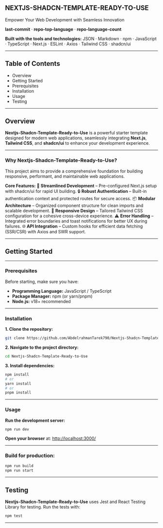 ## **NEXTJS-SHADCN-TEMPLATE-READY-TO-USE**

Empower Your Web Development with Seamless Innovation

**last-commit** · **repo-top-language** · **repo-language-count**

**Built with the tools and technologies:**
JSON · Markdown · npm · JavaScript · TypeScript · Next.js · ESLint · Axios · Tailwind CSS · shadcn/ui

---

## **Table of Contents**

* Overview
* Getting Started
* Prerequisites
* Installation
* Usage
* Testing

---

## **Overview**

**Nextjs-Shadcn-Template-Ready-to-Use** is a powerful starter template designed for modern web applications, seamlessly integrating **Next.js**, **Tailwind CSS**, and **shadcn/ui** to enhance your development experience.

---

### **Why Nextjs-Shadcn-Template-Ready-to-Use?**

This project aims to provide a comprehensive foundation for building responsive, performant, and maintainable web applications.

**Core Features:**
🎨 **Streamlined Development** – Pre-configured Next.js setup with shadcn/ui for rapid UI building.
🔒 **Robust Authentication** – Built-in authentication context and protected routes for secure access.
📦 **Modular Architecture** – Organized component structure for clean imports and scalable development.
📱 **Responsive Design** – Tailored Tailwind CSS configuration for a cohesive cross-device experience.
⚠️ **Error Handling** – Integrated error boundaries and toast notifications for better UX during failures.
🌐 **API Integration** – Custom hooks for efficient data fetching (SSR/CSR) with Axios and SWR support.

---

## **Getting Started**

---

### **Prerequisites**

Before starting, make sure you have:

* **Programming Language:** JavaScript / TypeScript
* **Package Manager:** npm (or yarn/pnpm)
* **Node.js:** v18+ recommended

---

### **Installation**

**1. Clone the repository:**

```bash
git clone https://github.com/AbdelrahmanTarek790/Nextjs-Shadcn-Template-Ready-to-Use
```

**2. Navigate to the project directory:**

```bash
cd Nextjs-Shadcn-Template-Ready-to-Use
```

**3. Install dependencies:**

```bash
npm install
# or
yarn install
# or
pnpm install
```

---

### **Usage**

**Run the development server:**

```bash
npm run dev
```

**Open your browser** at:
[http://localhost:3000/](http://localhost:3000)

---

### **Build for production:**

```bash
npm run build
npm run start
```

---

## **Testing**

**Nextjs-Shadcn-Template-Ready-to-Use** uses Jest and React Testing Library for testing.
Run the tests with:

```bash
npm test
```

---